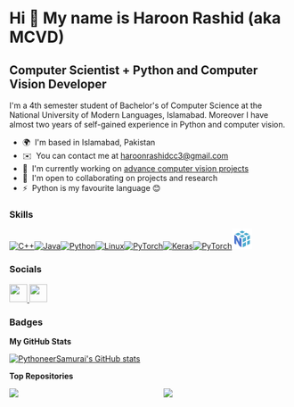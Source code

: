 Hi 👋 My name is Haroon Rashid (aka MCVD)
================================================================================================================================================

Computer Scientist + Python and Computer Vision Developer
---------------------------------------------------------

I'm a 4th semester student of Bachelor's of Computer Science at the National University of Modern Languages, Islamabad. Moreover I have almost two years of self-gained experience in Python and computer vision.

*   🌍  I'm based in Islamabad, Pakistan
*   ✉️  You can contact me at [haroonrashidcc3@gmail.com](mailto:haroonrashidcc3@gmail.com)
*   🚀  I'm currently working on [advance computer vision projects](http://github.com/PythoneerSamurai/computer-vision-projects)
*   🤝  I'm open to collaborating on projects and research
*   ⚡  Python is my favourite language 😊

### Skills

<p align="left">
<a href="https://docs.microsoft.com/en-us/cpp/?view=msvc-170" target="_blank" rel="noreferrer"><img src="https://raw.githubusercontent.com/danielcranney/readme-generator/main/public/icons/skills/cplusplus-colored.svg" width="36" height="36" alt="C++" /></a><a href="https://www.oracle.com/java/" target="_blank" rel="noreferrer"><img src="https://raw.githubusercontent.com/danielcranney/readme-generator/main/public/icons/skills/java-colored.svg" width="36" height="36" alt="Java" /></a><a href="https://www.python.org/" target="_blank" rel="noreferrer"><img src="https://raw.githubusercontent.com/danielcranney/readme-generator/main/public/icons/skills/python-colored.svg" width="36" height="36" alt="Python" /></a><a href="https://www.linux.org" target="_blank" rel="noreferrer"><img src="https://raw.githubusercontent.com/danielcranney/readme-generator/main/public/icons/skills/linux-colored.svg" width="36" height="36" alt="Linux" /></a><a href="https://pytorch.org/" target="_blank" rel="noreferrer"><img src="https://raw.githubusercontent.com/danielcranney/readme-generator/main/public/icons/skills/pytorch-colored.svg" width="36" height="36" alt="PyTorch" /></a><a href="https://keras.io/" target="_blank" rel="noreferrer"><img src="https://github.com/valohai/ml-logos/blob/master/keras.svg" width="36" height="36" alt="Keras" /></a><a href="https://pytorch.org/" target="_blank" rel="noreferrer"><img src="https://raw.githubusercontent.com/danielcranney/readme-generator/main/public/icons/skills/pytorch-colored.svg" width="36" height="36" alt="PyTorch" /></a><a href="https://numpy.org/" target="_blank" rel="noreferrer"><img src="https://github.com/valohai/ml-logos/blob/master/numpy.svg" width="36" height="36" alt="Numpy" /></a></p>

### Socials

<p align="left"> <a href="https://www.github.com/PythoneerSamurai" target="_blank" rel="noreferrer"> <picture> <source media="(prefers-color-scheme: dark)" srcset="https://raw.githubusercontent.com/danielcranney/readme-generator/main/public/icons/socials/github-dark.svg" /> <source media="(prefers-color-scheme: light)" srcset="https://raw.githubusercontent.com/danielcranney/readme-generator/main/public/icons/socials/github.svg" /> <img src="https://raw.githubusercontent.com/danielcranney/readme-generator/main/public/icons/socials/github.svg" width="32" height="32" /> </picture> </a> <a href="https://www.linkedin.com/in/haroonrashidmcvd" target="_blank" rel="noreferrer"> <picture> <source media="(prefers-color-scheme: dark)" srcset="https://raw.githubusercontent.com/danielcranney/readme-generator/main/public/icons/socials/linkedin-dark.svg" /> <source media="(prefers-color-scheme: light)" srcset="https://raw.githubusercontent.com/danielcranney/readme-generator/main/public/icons/socials/linkedin.svg" /> <img src="https://raw.githubusercontent.com/danielcranney/readme-generator/main/public/icons/socials/linkedin.svg" width="32" height="32" /> </picture> </a></p>

### Badges

<b>My GitHub Stats</b>

<a href="http://www.github.com/PythoneerSamurai"><img src="https://github-readme-stats.vercel.app/api?username=PythoneerSamurai&show_icons=true&hide=&count_private=true&title_color=0891b2&text_color=ffffff&icon_color=0891b2&bg_color=1c1917&hide_border=true&show_icons=true" alt="PythoneerSamurai's GitHub stats" /></a>

<b>Top Repositories</b>

<div width="100%" align="center"><a href="https://github.com/PythoneerSamurai/computer-vision-projects" align="left"><img align="left" width="45%" src="https://github-readme-stats.vercel.app/api/pin/?username=PythoneerSamurai&repo=computer-vision-projects&title_color=0891b2&text_color=ffffff&icon_color=0891b2&bg_color=1c1917&hide_border=true&locale=en" /></a><a href="https://github.com/PythoneerSamurai/pytorch-keras-model-implementations" align="right"><img align="right" width="45%" src="https://github-readme-stats.vercel.app/api/pin/?username=PythoneerSamurai&repo=pytorch-keras-model-implementations&title_color=0891b2&text_color=ffffff&icon_color=0891b2&bg_color=1c1917&hide_border=true&locale=en" /></a></div><br /><br /><br /><br /><br /><br /><br />
<p align="left">
